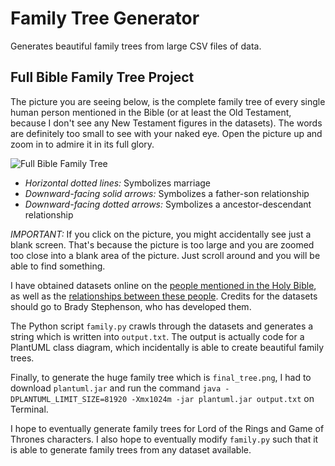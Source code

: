 # Family Tree Generator
Generates beautiful family trees from large CSV files of data.

## Full Bible Family Tree Project

The picture you are seeing below, is the complete family tree of every single human person mentioned in the Bible (or at least the Old Testament, because I don't see any New Testament figures in the datasets).
The words are definitely too small to see with your naked eye. Open the picture up and zoom in to admire it in its full glory.

![Full Bible Family Tree](final_tree.png)

- _Horizontal dotted lines:_ Symbolizes marriage
- _Downward-facing solid arrows:_ Symbolizes a father-son relationship
- _Downward-facing dotted arrows:_ Symbolizes a ancestor-descendant relationship

*IMPORTANT:* If you click on the picture, you might accidentally see just a blank screen. That's because the picture is too large and you are zoomed too close into a blank area of the picture. Just scroll around and you will be able to find something.

I have obtained datasets online on the [people mentioned in the Holy Bible](https://data.world/bradys/bibledata-person),
as well as the [relationships between these people](https://data.world/bradys/bibledata-personrelationship). Credits for 
the datasets should go to Brady Stephenson, who has developed them.

The Python script `family.py` crawls through the datasets and generates a string which is written into `output.txt`. 
The output is actually code for a PlantUML class diagram, which incidentally is able to create beautiful family trees.

Finally, to generate the huge family tree which is `final_tree.png`, I had to download `plantuml.jar` and run the command 
`java -DPLANTUML_LIMIT_SIZE=81920 -Xmx1024m -jar plantuml.jar output.txt` on Terminal.

I hope to eventually generate family trees for Lord of the Rings and Game of Thrones characters.
I also hope to eventually modify `family.py` such that it is able to generate family trees from any dataset available.
